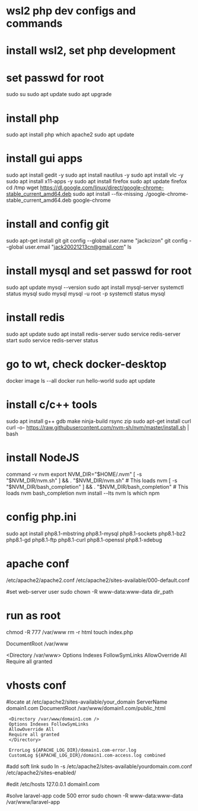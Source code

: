 # wsl2 php dev configs and commands

# install wsl2, set php development

# set passwd for root
sudo su
sudo apt update
sudo apt upgrade

# install php
sudo apt install php
which apache2
sudo apt update

# install gui apps
sudo apt install gedit -y
sudo apt install nautilus -y
sudo apt install vlc -y
sudo apt install x11-apps -y
sudo apt install firefox
sudo apt update
firefox
cd /tmp
wget https://dl.google.com/linux/direct/google-chrome-stable_current_amd64.deb
sudo apt install --fix-missing ./google-chrome-stable_current_amd64.deb
google-chrome

# install and config git
sudo apt-get install git
git config --global user.name "jackcizon"
git config --global user.email "jack20021213cn@gmail.com"
ls

# install mysql and set passwd for root
sudo apt update
mysql --version
sudo apt install mysql-server
systemctl status mysql
sudo mysql
mysql -u root -p
systemctl status mysql

# install redis
sudo apt update
sudo apt install redis-server
sudo service redis-server start
sudo service redis-server status

# go to wt, check docker-desktop
docker image ls --all
docker run hello-world
sudo apt update

# install c/c++ tools
sudo apt install g++ gdb make ninja-build rsync zip
sudo apt-get install curl
curl -o- https://raw.githubusercontent.com/nvm-sh/nvm/master/install.sh | bash

# install NodeJS
command -v nvm
export NVM_DIR="$HOME/.nvm"
[ -s "$NVM_DIR/nvm.sh" ] && \. "$NVM_DIR/nvm.sh" # This loads nvm
[ -s "$NVM_DIR/bash_completion" ] && \. "$NVM_DIR/bash_completion" # This loads nvm bash_completion
nvm install --lts
nvm ls
which npm

# config php.ini
sudo apt install php8.1-mbstring php8.1-mysql php8.1-sockets php8.1-bz2 php8.1-gd php8.1-ftp php8.1-curl php8.1-openssl php8.1-xdebug


# apache conf
/etc/apache2/apache2.conf
/etc/apache2/sites-available/000-default.conf

#set web-server user
sudo chown -R www-data:www-data dir_path

# run as root
chmod -R 777 /var/www
rm -r html
touch index.php

DocumentRoot /var/www

<Directory /var/www>
     Options Indexes FollowSymLinks
     AllowOverride All
     Require all granted
</Directory>

# vhosts conf
#locate at /etc/apache2/sites-available/your_domain
<VirtualHost domain1:80>
     ServerName domain1.com
     DocumentRoot /var/www/domain1.com/public_html

     <Directory /var/www/domain1.com />
     Options Indexes FollowSymLinks
     AllowOverride All
     Require all granted
     </Directory>

     ErrorLog ${APACHE_LOG_DIR}/domain1.com-error.log
     CustomLog ${APACHE_LOG_DIR}/domain1.com-access.log combined
</VirtualHost>

#add soft link
sudo ln -s /etc/apache2/sites-available/yourdomain.com.conf /etc/apache2/sites-enabled/

#edit /etc/hosts
127.0.0.1 domain1.com

#solve laravel-app code 500 error
sudo chown -R www-data:www-data /var/www/laravel-app
